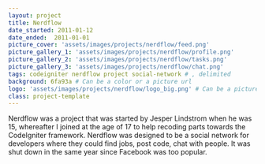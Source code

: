 ```yaml
---
layout: project
title: Nerdflow
date_started: 2011-01-12
date_ended:  2011-01-01
picture_cover: 'assets/images/projects/nerdflow/feed.png' 
picture_gallery_1: 'assets/images/projects/nerdflow/profile.png' 
picture_gallery_2: 'assets/images/projects/nerdflow/tasks.png' 
picture_gallery_3: 'assets/images/projects/nerdflow/chat.png' 
tags: codeigniter nerdflow project social-network # , delimited
background: 6fa93a # Can be a color or a picture url
logo: 'assets/images/projects/nerdflow/logo_big.png' # Can be a picture url or a name
class: project-template
---
```


Nerdflow was a project that was started by Jesper Lindstrom when he was 15, whereafter I joined at the age of 17 to help recoding parts towards the CodeIgniter framework. Nerdflow was designed to be a social network for developers where they could find jobs, post code, chat with people. It was shut down in the same year since Facebook was too popular.